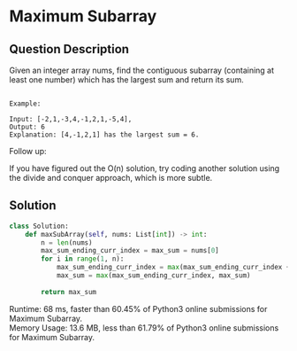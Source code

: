 # Maximum Subarray

## Question Description

Given an integer array nums, find the contiguous subarray (containing at least one number) which has the largest sum and return its sum.

```

Example:

Input: [-2,1,-3,4,-1,2,1,-5,4],
Output: 6
Explanation: [4,-1,2,1] has the largest sum = 6.

```

Follow up:

If you have figured out the O(n) solution, try coding another solution using the divide and conquer approach, which is more subtle.

## Solution

```python
class Solution:
    def maxSubArray(self, nums: List[int]) -> int:
        n = len(nums)
        max_sum_ending_curr_index = max_sum = nums[0]
        for i in range(1, n):
            max_sum_ending_curr_index = max(max_sum_ending_curr_index + nums[i], nums[i])
            max_sum = max(max_sum_ending_curr_index, max_sum)
            
        return max_sum
```

Runtime: 68 ms, faster than 60.45% of Python3 online submissions for Maximum Subarray.  
Memory Usage: 13.6 MB, less than 61.79% of Python3 online submissions for Maximum Subarray.
